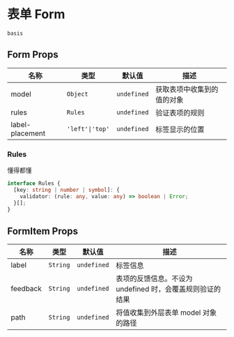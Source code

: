 # 表单 Form

```demo
basis
```

## Form Props

| 名称            | 类型            | 默认值      | 描述                       |
| --------------- | --------------- | ----------- | -------------------------- |
| model           | `Object`        | `undefined` | 获取表项中收集到的值的对象 |
| rules           | `Rules`         | `undefined` | 验证表项的规则             |
| label-placement | `'left'\|'top'` | `undefined` | 标签显示的位置         |

### Rules

懂得都懂

```ts
interface Rules {
  [key: string | number | symbol]: {
    validator: (rule: any, value: any) => boolean | Error;
  }[];
}
```

## FormItem Props

| 名称     | 类型     | 默认值      | 描述                                                      |
| -------- | -------- | ----------- | --------------------------------------------------------- |
| label    | `String` | `undefined` | 标签信息                                                  |
| feedback | `String` | `undefined` | 表项的反馈信息。不设为 undefined 时，会覆盖规则验证的结果 |
| path     | `String` | `undefined` | 将值收集到外层表单 model 对象的路径                       |
